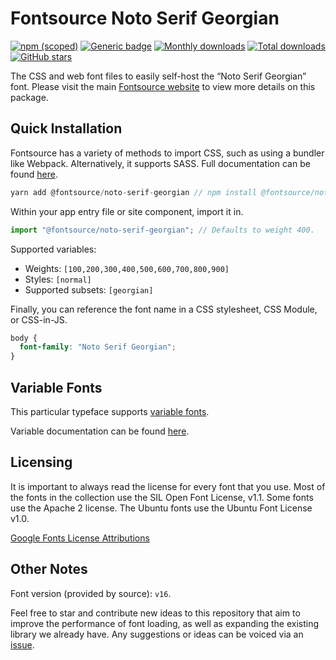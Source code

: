 # Fontsource Noto Serif Georgian

[![npm (scoped)](https://img.shields.io/npm/v/@fontsource/noto-serif-georgian?color=brightgreen)](https://www.npmjs.com/package/@fontsource/noto-serif-georgian) [![Generic badge](https://img.shields.io/badge/fontsource-passing-brightgreen)](https://github.com/fontsource/fontsource) [![Monthly downloads](https://badgen.net/npm/dm/@fontsource/noto-serif-georgian)](https://github.com/fontsource/fontsource) [![Total downloads](https://badgen.net/npm/dt/@fontsource/noto-serif-georgian)](https://github.com/fontsource/fontsource) [![GitHub stars](https://img.shields.io/github/stars/fontsource/fontsource.svg?style=social&label=Star)](https://github.com/fontsource/fontsource/stargazers)

The CSS and web font files to easily self-host the “Noto Serif Georgian” font. Please visit the main [Fontsource website](https://fontsource.org/fonts/noto-serif-georgian) to view more details on this package.

## Quick Installation

Fontsource has a variety of methods to import CSS, such as using a bundler like Webpack. Alternatively, it supports SASS. Full documentation can be found [here](https://fontsource.org/docs/introduction).

```javascript
yarn add @fontsource/noto-serif-georgian // npm install @fontsource/noto-serif-georgian
```

Within your app entry file or site component, import it in.

```javascript
import "@fontsource/noto-serif-georgian"; // Defaults to weight 400.
```

Supported variables:

- Weights: `[100,200,300,400,500,600,700,800,900]`
- Styles: `[normal]`
- Supported subsets: `[georgian]`

Finally, you can reference the font name in a CSS stylesheet, CSS Module, or CSS-in-JS.

```css
body {
  font-family: "Noto Serif Georgian";
}
```

## Variable Fonts

This particular typeface supports [variable fonts](https://developer.mozilla.org/en-US/docs/Web/CSS/CSS_Fonts/Variable_Fonts_Guide).

Variable documentation can be found [here](https://fontsource.org/docs/variable-fonts).

## Licensing

It is important to always read the license for every font that you use.
Most of the fonts in the collection use the SIL Open Font License, v1.1. Some fonts use the Apache 2 license. The Ubuntu fonts use the Ubuntu Font License v1.0.

[Google Fonts License Attributions](https://fonts.google.com/attribution)

## Other Notes

Font version (provided by source): `v16`.

Feel free to star and contribute new ideas to this repository that aim to improve the performance of font loading, as well as expanding the existing library we already have. Any suggestions or ideas can be voiced via an [issue](https://github.com/fontsource/fontsource/issues).
